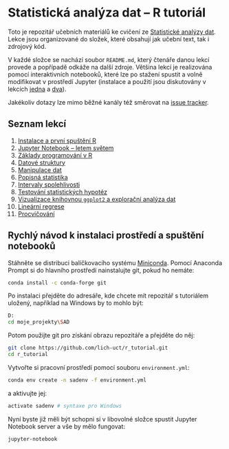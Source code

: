 # Statistická analýza dat &ndash; R tutoriál

Toto je repozitář učebních materiálů ke cvičení ze [Statistické analýzy dat](https://student.vscht.cz/predmety/index.php?do=predmet&kod=N143042). Lekce jsou organizované do složek, které obsahují jak učební text, tak i zdrojový kód. 

V každé složce se nachází soubor `README.md`, který čtenáře danou lekcí provede a popřípadě odkáže na další zdroje. Většina lekcí je realizována pomocí interaktivních notebooků, které lze po stažení spustit a volně modifikovat v prostředí Jupyter (instalace a použití jsou diskutovány v lekcích [jedna](01) a [dva](02)).

Jakékoliv dotazy lze mimo běžné kanály též směrovat na [issue tracker](https://github.com/martin-sicho/r_tutorial/issues).

## Seznam lekcí

1. [Instalace a první spuštění R](./01)
2. [Jupyter Notebook &ndash; letem světem](./02)
3. [Základy programování v R](./03)
4. [Datové struktury](./04)
5. [Manipulace dat](./05)
6. [Popisná statistika](./06)
7. [Intervaly spolehlivosti](./07)
8. [Testování statistických hypotéz](./08)
9. [Vizualizace knihovnou `ggplot2` a explorační analýza dat](./09)
10. [Lineární regrese](./10)
11. [Procvičování](./procvicovani)

## Rychlý návod k instalaci prostředí a spuštění notebooků

Stáhněte se distribuci balíčkovacího systému [Miniconda](https://conda.io/miniconda.html). Pomocí Anaconda Prompt si do hlavního prostředí nainstalujte git, pokud ho nemáte:

```bash
conda install -c conda-forge git
```

Po instalaci přejděte do adresáře, kde chcete mít repozitář s tutoriálem uložený, například na Windows by to mohlo být:

```bash
D:
cd moje_projekty\SAD
```

Potom použijte git pro získání obrazu repozitáře a přejděte do něj:

```bash
git clone https://github.com/lich-uct/r_tutorial.git
cd r_tutorial
```
Vytvořte si pracovní prostředí pomocí souboru `environment.yml`:

```bash
conda env create -n sadenv -f environment.yml
```

a aktivujte jej:

```bash
activate sadenv # syntaxe pro Windows
```

Nyní byste již měli být schopni si v libovolné složce spustit Jupyter Notebook server a vše by mělo fungovat:

```
jupyter-notebook
```
